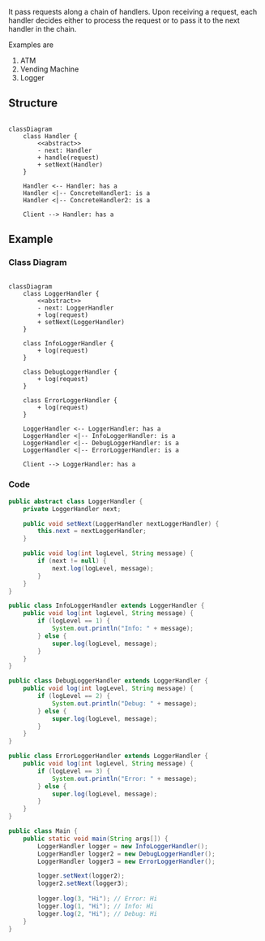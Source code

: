 
It pass requests along a chain of handlers. Upon receiving a request, each handler decides either to process the request or to pass it to the next handler in the chain.

Examples are 
1. ATM
2. Vending Machine
3. Logger



## Structure

```mermaid

classDiagram
	class Handler {
		<<abstract>>
		- next: Handler
	    + handle(request)
	    + setNext(Handler)
	}
	
	Handler <-- Handler: has a
	Handler <|-- ConcreteHandler1: is a
	Handler <|-- ConcreteHandler2: is a
	
	Client --> Handler: has a
```


## Example

### Class Diagram

```mermaid

classDiagram
	class LoggerHandler {
		<<abstract>>
		- next: LoggerHandler
	    + log(request)
	    + setNext(LoggerHandler)
	}

	class InfoLoggerHandler {
	    + log(request)
	}

	class DebugLoggerHandler {
	    + log(request)
	}

	class ErrorLoggerHandler {
	    + log(request)
	}
	
	LoggerHandler <-- LoggerHandler: has a
	LoggerHandler <|-- InfoLoggerHandler: is a
	LoggerHandler <|-- DebugLoggerHandler: is a
	LoggerHandler <|-- ErrorLoggerHandler: is a

	Client --> LoggerHandler: has a
```

### Code

```java
public abstract class LoggerHandler {
	private LoggerHandler next;

	public void setNext(LoggerHandler nextLoggerHandler) {
		this.next = nextLoggerHandler;
	}

	public void log(int logLevel, String message) {
		if (next != null) {
			next.log(logLevel, message);
		}
	}
}
```

```java
public class InfoLoggerHandler extends LoggerHandler {
	public void log(int logLevel, String message) {
		if (logLevel == 1) {
			System.out.println("Info: " + message);
		} else {
			super.log(logLevel, message);
		}
	}
}
```

```java
public class DebugLoggerHandler extends LoggerHandler {
	public void log(int logLevel, String message) {
		if (logLevel == 2) {
			System.out.println("Debug: " + message);
		} else {
			super.log(logLevel, message);
		}
	}
}
```

```java
public class ErrorLoggerHandler extends LoggerHandler {
	public void log(int logLevel, String message) {
		if (logLevel == 3) {
			System.out.println("Error: " + message);
		} else {
			super.log(logLevel, message);
		}
	}
}
```

```java
public class Main {
	public static void main(String args[]) {
		LoggerHandler logger = new InfoLoggerHandler();
		LoggerHandler logger2 = new DebugLoggerHandler();
		LoggerHandler logger3 = new ErrorLoggerHandler();

		logger.setNext(logger2);
		logger2.setNext(logger3);
        
        logger.log(3, "Hi"); // Error: Hi
        logger.log(1, "Hi"); // Info: Hi
        logger.log(2, "Hi"); // Debug: Hi
	}
}
```
